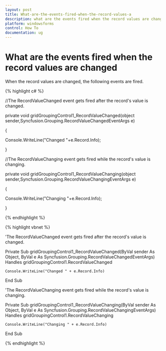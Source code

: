 ```yaml
---
layout: post
title: What-are-the-events-fired-when-the-record-values-a
description: what are the events fired when the record values are changed
platform: windowsforms
control: How To
documentation: ug
---
```


# What are the events fired when the record values are changed

When the record values are changed, the following events are fired.

{% highlight c# %}



//The RecordValueChanged event gets fired after the record's value is changed.

private void gridGroupingControl1_RecordValueChanged(object sender,Syncfusion.Grouping.RecordValueChangedEventArgs e)

{

Console.WriteLine("Changed "+e.Record.Info);

}



//The RecordValueChanging event gets fired while the record's value is changing.

private void gridGroupingControl1_RecordValueChanging(object sender,Syncfusion.Grouping.RecordValueChangingEventArgs e)

{

Console.WriteLine("Changing "+e.Record.Info);

}

{% endhighlight %}

{% highlight vbnet %}



'The RecordValueChanged event gets fired after the record's value is changed.

Private Sub gridGroupingControl1_RecordValueChanged(ByVal sender As Object, ByVal e As Syncfusion.Grouping.RecordValueChangedEventArgs) Handles gridGroupingControl1.RecordValueChanged

    Console.WriteLine("Changed " + e.Record.Info)

End Sub



'The RecordValueChanging event gets fired while the record's value is changing.

Private Sub gridGroupingControl1_RecordValueChanging(ByVal sender As Object, ByVal e As Syncfusion.Grouping.RecordValueChangingEventArgs) Handles gridGroupingControl1.RecordValueChanging

    Console.WriteLine("Changing " + e.Record.Info)

End Sub


{% endhighlight %}
